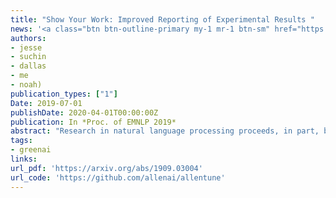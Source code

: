 ```yaml
---
title: "Show Your Work: Improved Reporting of Experimental Results "
news: '<a class="btn btn-outline-primary my-1 mr-1 btn-sm" href="https://www.wired.com/story/artificial-intelligence-confronts-reproducibility-crisis/"  target="_blank">Wired</a>'
authors:
- jesse
- suchin
- dallas
- me
- noah)
publication_types: ["1"]
Date: 2019-07-01
publishDate: 2020-04-01T00:00:00Z
publication: In *Proc. of EMNLP 2019*
abstract: "Research in natural language processing proceeds, in part, by demonstrating that new models achieve superior performance (e.g.,  accuracy) on held-out test data,  compared to previous  results.   In  this  paper,  we  demonstrate that test-set performance scores alone are insufficient  for  drawing  accurate  conclusions about which model performs best.  We argue for reporting additional details, especially performance  on  validation  data  obtained  during model development.  We present a novel technique  for  doing  so: <i>expected  validation  performance</i> of the best-found model as a function  of  computation  budget  (i.e.,  the  number of hyperparameter search trials or the overall training  time).   Using  our  approach,  we  find multiple recent model comparisons where authors would have reached a different conclusion  if  they  had  used  more  (or  less)  computation. Our  approach  also  allows  us  to  estimate  the  amount  of  computation  required  to obtain a given accuracy; applying it to several recently published results yields massive variation across papers, from hours to weeks.  We conclude with a set of best practices for reporting  experimental  results  which  allow  for robust future comparisons, and provide code to allow researchers to use our technique."
tags:
- greenai
links:
url_pdf: 'https://arxiv.org/abs/1909.03004'
url_code: 'https://github.com/allenai/allentune'
---
```

